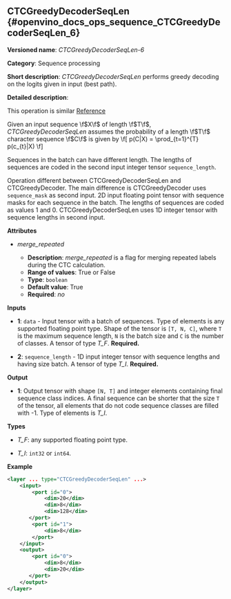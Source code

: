 ## CTCGreedyDecoderSeqLen <a name="CTCGreedyDecoderSeqLen"></a> {#openvino_docs_ops_sequence_CTCGreedyDecoderSeqLen_6}

**Versioned name**: *CTCGreedyDecoderSeqLen-6*

**Category**: Sequence processing

**Short description**: *CTCGreedyDecoderSeqLen* performs greedy decoding on the logits given in input (best path).

**Detailed description**:

This operation is similar [Reference](https://www.tensorflow.org/api_docs/python/tf/nn/ctc_greedy_decoder)

Given an input sequence \f$X\f$ of length \f$T\f$, *CTCGreedyDecoderSeqLen* assumes the probability of a length \f$T\f$ character sequence \f$C\f$ is given by
\f[
p(C|X) = \prod_{t=1}^{T} p(c_{t}|X)
\f]

Sequences in the batch can have different length. The lengths of sequences are coded in the second input integer tensor `sequence_length`.

Operation different between CTCGreedyDecoderSeqLen and CTCGreedyDecoder. 
The main difference is CTCGreedyDecoder uses `sequence_mask` as second input. 2D input floating point tensor with sequence masks for each sequence in the batch. The lengths of sequences are coded as values 1 and 0. CTCGreedyDecoderSeqLen uses 1D integer tensor with sequence lengths in second input.

**Attributes**

* *merge_repeated*

  * **Description**: *merge_repeated* is a flag for merging repeated labels during the CTC calculation.
  * **Range of values**: True or False
  * **Type**: `boolean`
  * **Default value**: True
  * **Required**: *no*

**Inputs**

* **1**: `data` - Input tensor with a batch of sequences. Type of elements is any supported floating point type. Shape of the tensor is `[T, N, C]`, where `T` is the maximum sequence length, `N` is the batch size and `C` is the number of classes. A tensor of type *T_F*. **Required.**

* **2**: `sequence_length` - 1D input integer tensor with sequence lengths and having size batch. A tensor of type *T_I*. **Required.**

**Output**

* **1**: Output tensor with shape `[N, T]` and integer elements containing final sequence class indices. A final sequence can be shorter that the size `T` of the tensor, all elements that do not code sequence classes are filled with -1. Type of elements is *T_I*.

**Types**

* *T_F*: any supported floating point type.

* *T_I*: `int32` or `int64`.

**Example**

```xml
<layer ... type="CTCGreedyDecoderSeqLen" ...>
    <input>
        <port id="0">
            <dim>20</dim>
            <dim>8</dim>
            <dim>128</dim>
       </port>
        <port id="1">
            <dim>8</dim>
        </port>
    </input>
    <output>
        <port id="0">
            <dim>8</dim>
            <dim>20</dim>
       </port>
    </output>
</layer>
```